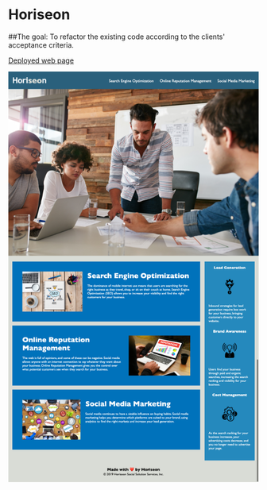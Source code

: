 # Horiseon

##The goal:
To refactor the existing code according to the clients' acceptance criteria.

[Deployed web page](https://vasylynash.github.io/Horiseon/)

![Screenshot](https://github.com/vasylynash/Horiseon/blob/media/Horiseon.png)